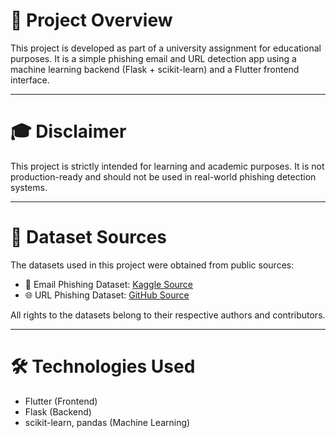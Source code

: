# 📘 Project Overview

This project is developed as part of a university assignment for educational purposes. It is a simple phishing email and URL detection app using a machine learning backend (Flask + scikit-learn) and a Flutter frontend interface.

---

# 🎓 Disclaimer

This project is strictly intended for learning and academic purposes. It is not production-ready and should not be used in real-world phishing detection systems.

---

# 📂 Dataset Sources

The datasets used in this project were obtained from public sources:

- 📁 Email Phishing Dataset: [Kaggle Source](https://www.kaggle.com/code/kirollosashraf/phishing-email-detection-using-deep-learning/input)
- 🌐 URL Phishing Dataset: [GitHub Source](https://github.com/raulcamp/phising-URL-detection/blob/master/script/data/Phishing_Dataset.csv)

All rights to the datasets belong to their respective authors and contributors.

---

# 🛠️ Technologies Used

- Flutter (Frontend)
- Flask (Backend)
- scikit-learn, pandas (Machine Learning)
